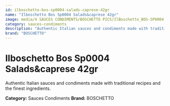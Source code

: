 ```yaml
---
id: ilboschetto-bos-sp0004-salads-caprese-42gr
name: "Ilboschetto Bos Sp0004 Salads&caprese 42gr"
image: media/4 SAUCES CONDIMENTS/BOSCHETTO PICS/IlBoschetto_BOS-SP0004 Salads&Caprese 42gr.png
category: sauces-condiments
description: "Authentic Italian sauces and condiments made with traditional recipes and the finest ingredients."
brand: "BOSCHETTO"
---
```


# Ilboschetto Bos Sp0004 Salads&caprese 42gr

Authentic Italian sauces and condiments made with traditional recipes and the finest ingredients.

**Category:** Sauces Condiments
**Brand:** BOSCHETTO
